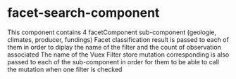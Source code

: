 # facet-search-component

This component contains 4 facetComponent sub-component (geologie, climates, producer, fundings) Facet classification result is passed to each of them in order to diplay the name of the filter and the count of observation associated The name of the Vuex Filter store mutation corresponding is also passed to each of the sub-component in order for them to be able to call the mutation when one filter is checked

